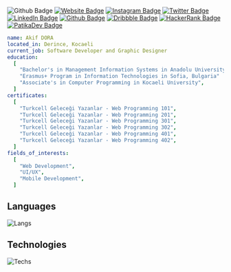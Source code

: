 ![Github Badge](https://komarev.com/ghpvc/?username=akifdora&color=blueviolet)
[![Website Badge](https://img.shields.io/badge/-Website-1db5e7?style=flat-quare&labelColor=1db5e7&logo=internetexplorer&logoColor=white&link=link)](https://akifdora.github.io)
[![Instagram Badge](https://img.shields.io/badge/-Instagram-C13584?style=flat-quare&labelColor=C13584&logo=instagram&logoColor=white&link=link)](https://instagram.com/benakifdora)
[![Twitter Badge](https://img.shields.io/badge/-Twitter-1d9bf0?style=flat-quare&labelColor=1d9bf0&logo=twitter&logoColor=white&link=link)](https://twitter.com/benakifdora)
[![LinkedIn Badge](https://img.shields.io/badge/-LinkedIn-0a66c2?style=flat-quare&labelColor=0a66c2&logo=linkedin&logoColor=white&link=link)](https://www.linkedin.com/in/akifdora/)
[![Github Badge](https://img.shields.io/badge/-Github-000000?style=flat-quare&labelColor=000000&logo=github&logoColor=white&link=link)](https://github.com/akifdora) 
[![Dribbble Badge](https://img.shields.io/badge/-Dribbble-e84c88?style=flat-quare&labelColor=e84c88&logo=dribbble&logoColor=white&link=link)](https://dribbble.com/akifdora)
[![HackerRank Badge](https://img.shields.io/badge/-HackerRank-0e131c?style=flat-quare&labelColor=0e131c&logo=hackerrank&logoColor=white&link=link)](https://www.hackerrank.com/akifdora)
[![PatikaDev Badge](https://img.shields.io/badge/-Patika.dev-0e131c?style=flat-quare&labelColor=0e131c&logo=circle&logoColor=white&link=link)](https://app.patika.dev/akifdora)
```yaml
name: Akif DORA
located_in: Derince, Kocaeli
current_job: Software Developer and Graphic Designer
education:
  [
    "Bachelor's in Management Information Systems in Anadolu University",
    "Erasmus+ Program in Information Technologies in Sofia, Bulgaria"
    "Associate's in Computer Programming in Kocaeli University",
  ]
certificates:
  [
    "Turkcell Geleceği Yazanlar - Web Programming 101",
    "Turkcell Geleceği Yazanlar - Web Programming 201",
    "Turkcell Geleceği Yazanlar - Web Programming 301",
    "Turkcell Geleceği Yazanlar - Web Programming 302",
    "Turkcell Geleceği Yazanlar - Web Programming 401",
    "Turkcell Geleceği Yazanlar - Web Programming 402",
  ]
fields_of_interests:
  [
    "Web Development",
    "UI/UX",
    "Mobile Development",
  ]
```
## Languages
![Langs](https://skillicons.dev/icons?i=html,css,js,ts,php,c,cs,cpp,dart,flutter,py")
## Technologies
![Techs](https://skillicons.dev/icons?i=vscode,git,vim,bash,nodejs,mysql,sqlite,mongodb,bots,wordpress,cloudflare,ps,ai,figma,xd,")
